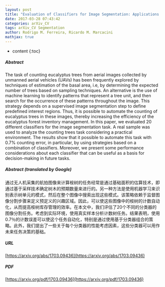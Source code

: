 ```yaml
---
layout: post
title: "Evaluation of Classifiers for Image Segmentation: Applications for Eucalypt Forest Inventory"
date: 2017-03-28 07:43:42
categories: arXiv_CV
tags: arXiv_CV Segmentation
author: Rodrigo M. Ferreira, Ricardo M. Marcacini
mathjax: true
---
```


* content
{:toc}

##### Abstract
The task of counting eucalyptus trees from aerial images collected by unmanned aerial vehicles (UAVs) has been frequently explored by techniques of estimation of the basal area, i.e, by determining the expected number of trees based on sampling techniques. An alternative is the use of machine learning to identify patterns that represent a tree unit, and then search for the occurrence of these patterns throughout the image. This strategy depends on a supervised image segmentation step to define predefined interest regions. Thus, it is possible to automate the counting of eucalyptus trees in these images, thereby increasing the efficiency of the eucalyptus forest inventory management. In this paper, we evaluated 20 different classifiers for the image segmentation task. A real sample was used to analyze the counting trees task considering a practical environment. The results show that it possible to automate this task with 0.7% counting error, in particular, by using strategies based on a combination of classifiers. Moreover, we present some performance considerations about each classifier that can be useful as a basis for decision-making in future tasks.

##### Abstract (translated by Google)
通过无人机采集的航拍图像来计算桉树的任务经常是通过基础面积的估算技术，即通过基于采样技术确定树木的预期数量来进行的。另一种方法是使用机器学习来识别表示树单元的模式，然后在整个图像中搜索出现这些模式。该策略依赖于监督图像分割步骤来定义预定义的兴趣区域。因此，可以使这些图像中的桉树的计数自动化，从而提高桉树库存管理的效率。在本文中，我们评估了20个不同的分类器的图像分割任务。考虑到实际环境，使用真实样本分析计数树任务。结果表明，使用0.7％的计数误差可以使这个任务自动化，特别是通过使用基于分类器组合的策略。此外，我们提出了一些关于每个分类器的性能考虑因素，这些分类器可以用作未来任务决策的基础。

##### URL
[https://arxiv.org/abs/1703.09436](https://arxiv.org/abs/1703.09436)

##### PDF
[https://arxiv.org/pdf/1703.09436](https://arxiv.org/pdf/1703.09436)

